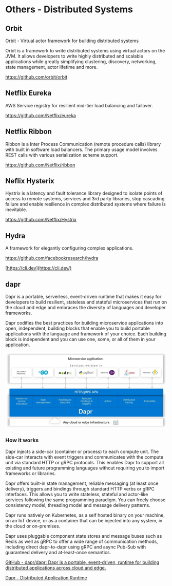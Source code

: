 # Others - Distributed Systems

## Orbit

Orbit - Virtual actor framework for building distributed systems

Orbit is a framework to write distributed systems using virtual actors on the JVM. It allows developers to write highly distributed and scalable applications while greatly simplifying clustering, discovery, networking, state management, actor lifetime and more.

https://github.com/orbit/orbit

## Netflix Eureka

AWS Service registry for resilient mid-tier load balancing and failover.

https://github.com/Netflix/eureka

## Netflix Ribbon

Ribbon is a Inter Process Communication (remote procedure calls) library with built in software load balancers. The primary usage model involves REST calls with various serialization scheme support.

https://github.com/Netflix/ribbon

## Neflix Hysterix

Hystrix is a latency and fault tolerance library designed to isolate points of access to remote systems, services and 3rd party libraries, stop cascading failure and enable resilience in complex distributed systems where failure is inevitable.

https://github.com/Netflix/Hystrix

## Hydra

A framework for elegantly configuring complex applications.

https://github.com/facebookresearch/hydra

[https://cli.dev](https://cli.dev/)

## dapr

Dapr is a portable, serverless, event-driven runtime that makes it easy for developers to build resilient, stateless and stateful microservices that run on the cloud and edge and embraces the diversity of languages and developer frameworks.

Dapr codifies the best practices for building microservice applications into open, independent, building blocks that enable you to build portable applications with the language and framework of your choice. Each building block is independent and you can use one, some, or all of them in your application.

![image](../../media/Technologies-Others-Others-Distributed-Systems-image1.jpg)

### How it works

Dapr injects a side-car (container or process) to each compute unit. The side-car interacts with event triggers and communicates with the compute unit via standard HTTP or gRPC protocols. This enables Dapr to support all existing and future programming languages without requiring you to import frameworks or libraries.

Dapr offers built-in state management, reliable messaging (at least once delivery), triggers and bindings through standard HTTP verbs or gRPC interfaces. This allows you to write stateless, stateful and actor-like services following the same programming paradigm. You can freely choose consistency model, threading model and message delivery patterns.

Dapr runs natively on Kubernetes, as a self hosted binary on your machine, on an IoT device, or as a container that can be injected into any system, in the cloud or on-premises.

Dapr uses pluggable component state stores and message buses such as Redis as well as gRPC to offer a wide range of communication methods, including direct dapr-to-dapr using gRPC and async Pub-Sub with guaranteed delivery and at-least-once semantics.

[GitHub - dapr/dapr: Dapr is a portable, event-driven, runtime for building distributed applications across cloud and edge.](https://github.com/dapr/dapr)

[Dapr - Distributed Application Runtime](https://dapr.io/)

